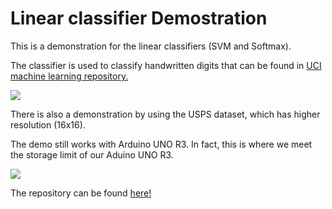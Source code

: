 # Linear classifier Demostration

This is a demonstration for the linear classifiers (SVM and Softmax).

The classifier is used to classify handwritten digits that can be found in [UCI machine learning repository.](https://archive.ics.uci.edu/dataset/80/optical+recognition+of+handwritten+digits)

![](./images/demo_8by8.gif)
 
There is also a demonstration by using the USPS dataset, which has higher resolution (16x16). 
 
The demo still works with Arduino UNO R3. In fact, this is where we meet the storage limit of our Aduino UNO R3.
 
![](./images/demo_16by16.gif)

The repository can be found [here!](https://github.com/auralius/arduino-linear-classifier)

